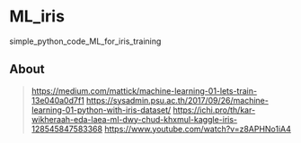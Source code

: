 # ML_iris
simple_python_code_ML_for_iris_training

## About
> https://medium.com/mattick/machine-learning-01-lets-train-13e040a0d7f1
> https://sysadmin.psu.ac.th/2017/09/26/machine-learning-01-python-with-iris-dataset/
> https://ichi.pro/th/kar-wikheraah-eda-laea-ml-dwy-chud-khxmul-kaggle-iris-128545847583368
> https://www.youtube.com/watch?v=z8APHNo1iA4
